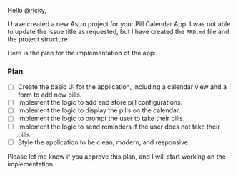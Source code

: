Hello @ricky,

I have created a new Astro project for your Pill Calendar App. I was not able to update the issue title as requested, but I have created the `PRD.md` file and the project structure.

Here is the plan for the implementation of the app:

### Plan

- [ ] Create the basic UI for the application, including a calendar view and a form to add new pills.
- [ ] Implement the logic to add and store pill configurations.
- [ ] Implement the logic to display the pills on the calendar.
- [ ] Implement the logic to prompt the user to take their pills.
- [ ] Implement the logic to send reminders if the user does not take their pills.
- [ ] Style the application to be clean, modern, and responsive.

Please let me know if you approve this plan, and I will start working on the implementation.